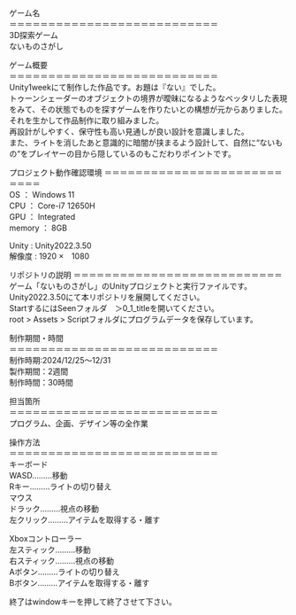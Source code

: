<!-- # Pazzul -->
ゲーム名<br>
＝＝＝＝＝＝＝＝＝＝＝＝＝＝＝＝＝＝＝＝＝＝＝＝＝＝＝<br>
3D探索ゲーム<br>
ないものさがし<br>
 
 
ゲーム概要<br>
＝＝＝＝＝＝＝＝＝＝＝＝＝＝＝＝＝＝＝＝＝＝＝＝＝＝＝<br>
Unity1weekにて制作した作品です。お題は『ない』でした。<br>
トゥーンシェーダーのオブジェクトの境界が曖昧になるようなベッタリした表現をみて、その状態でものを探すゲームを作りたいとの構想が元からありました。<br>
それを生かして作品制作に取り組みました。<br>
再設計がしやすく、保守性も高い見通しが良い設計を意識しました。<br>
また、ライトを消したあと意識的に暗闇が挟まるよう設計して、自然に“ないもの“をプレイヤーの目から隠しているのもこだわりポイントです。<br>

 
プロジェクト動作確認環境
＝＝＝＝＝＝＝＝＝＝＝＝＝＝＝＝＝＝＝＝＝＝＝＝＝＝＝<br>
OS	： Windows 11<br>
CPU	： Core-i7 12650H<br>
GPU	： Integrated<br>
memory	： 8GB<br>
 
Unity	: Unity2022.3.50<br>
解像度  : 1920 ×　1080<br>
 
リポジトリの説明
＝＝＝＝＝＝＝＝＝＝＝＝＝＝＝＝＝＝＝＝＝＝＝＝＝＝＝<br>
ゲーム「ないものさがし」のUnityプロジェクトと実行ファイルです。<br>
Unity2022.3.50にて本リポジトリを展開してください。<br>
StartするにはSeenフォルダ　＞0_1_titleを開いてください。<br>
root > Assets > Scriptフォルダにプログラムデータを保存しています。<br>

 
 
制作期間・時間<br>
＝＝＝＝＝＝＝＝＝＝＝＝＝＝＝＝＝＝＝＝＝＝＝＝＝＝＝<br>
制作時期:2024/12/25～12/31 <br>
製作期間：2週間<br>
制作時間：30時間<br>
 
 
担当箇所<br>
＝＝＝＝＝＝＝＝＝＝＝＝＝＝＝＝＝＝＝＝＝＝＝＝＝＝＝<br>
プログラム、企画、デザイン等の全作業<br>
 
 
操作方法<br>
＝＝＝＝＝＝＝＝＝＝＝＝＝＝＝＝＝＝＝＝＝＝＝＝＝＝＝<br>
キーボード<br>
WASD………移動<br>
Rキー………ライトの切り替え<br>
マウス<br>
ドラック………視点の移動<br>
左クリック………アイテムを取得する・離す<br>

Xboxコントローラー<br>
左スティック………移動<br>
右スティック………視点の移動<br>
Aボタン………ライトの切り替え<br>
Bボタン………アイテムを取得する・離す<br>


終了はwindowキーを押して終了させて下さい。<br>
